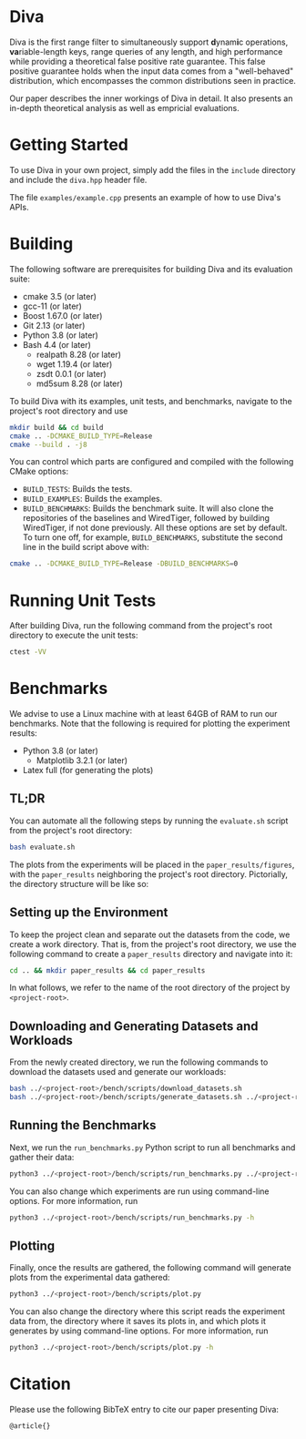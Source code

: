 # Diva
Diva is the first range filter to simultaneously support **d**ynam**i**c
operations, **va**riable-length keys, range queries of any length, and high
performance while providing a theoretical false positive rate guarantee. This
false positive guarantee holds when the input data comes from a "well-behaved"
distribution, which encompasses the common distributions seen in practice.

Our paper describes the inner workings of Diva in detail. It also presents
an in-depth theoretical analysis as well as empricial evaluations.

# Getting Started
To use Diva in your own project, simply add the files in the `include`
directory and include the `diva.hpp` header file.

The file `examples/example.cpp` presents an example of how to use Diva's APIs.

# Building
The following software are prerequisites for building Diva and its evaluation
suite:
- cmake 3.5 (or later)
- gcc-11 (or later)
- Boost 1.67.0 (or later)
- Git 2.13 (or later)
- Python 3.8 (or later)
- Bash 4.4 (or later)
  - realpath 8.28 (or later)
  - wget 1.19.4 (or later)
  - zsdt 0.0.1 (or later)
  - md5sum 8.28 (or later)

To build Diva with its examples, unit tests, and benchmarks, navigate to the
project's root directory and use 
```Bash
mkdir build && cd build
cmake .. -DCMAKE_BUILD_TYPE=Release
cmake --build . -j8
```
You can control which parts are configured and compiled with the following
CMake options:
- `BUILD_TESTS`: Builds the tests.
- `BUILD_EXAMPLES`: Builds the examples.
- `BUILD_BENCHMARKS`: Builds the benchmark suite. It will also clone the
  repositories of the baselines and WiredTiger, followed by building
  WiredTiger, if not done previously.
All these options are set by default. To turn one off, for example,
`BUILD_BENCHMARKS`, substitute the second line in the build script above with:
```Bash
cmake .. -DCMAKE_BUILD_TYPE=Release -DBUILD_BENCHMARKS=0
```

# Running Unit Tests
After building Diva, run the following command from the project's root
directory to execute the unit tests:
```Bash
ctest -VV
```

# Benchmarks
We advise to use a Linux machine with at least 64GB of RAM to run our
benchmarks. Note that the following is required for plotting the experiment
results:
- Python 3.8 (or later)
  - Matplotlib 3.2.1 (or later)
- Latex full (for generating the plots)

## TL;DR
You can automate all the following steps by running the `evaluate.sh` script
from the project's root directory: 
```Bash
bash evaluate.sh
```
The plots from the experiments will be placed in the `paper_results/figures`,
with the `paper_results` neighboring the project's root directory. Pictorially,
the directory structure will be like so:


## Setting up the Environment
To keep the project clean and separate out the datasets from the code, we
create a work directory. That is, from the project's root directory, we use the
following command to create a `paper_results` directory and navigate into it:
```Bash
cd .. && mkdir paper_results && cd paper_results
```
In what follows, we refer to the name of the root directory of the project by
`<project-root>`.

## Downloading and Generating Datasets and Workloads
From the newly created directory, we run the following commands to download the
datasets used and generate our workloads:
```Bash
bash ../<project-root>/bench/scripts/download_datasets.sh
bash ../<project-root>/bench/scripts/generate_datasets.sh ../<project-root>/build real_datasets
```

## Running the Benchmarks
Next, we run the `run_benchmarks.py` Python script to run all benchmarks and
gather their data:
```Bash
python3 ../<project-root>/bench/scripts/run_benchmarks.py ../<project-root>/build workloads
```
You can also change which experiments are run using command-line options. For
more information, run 
```Bash
python3 ../<project-root>/bench/scripts/run_benchmarks.py -h
```

## Plotting
Finally, once the results are gathered, the following command will generate
plots from the experimental data gathered:
```Bash
python3 ../<project-root>/bench/scripts/plot.py
```
You can also change the directory where this script reads the experiment data from,
the directory where it saves its plots in, and which plots it generates by
using command-line options. For more information, run 
```Bash
python3 ../<project-root>/bench/scripts/plot.py -h
```

# Citation
Please use the following BibTeX entry to cite our paper presenting Diva:
```{bibtex}
@article{}
```

